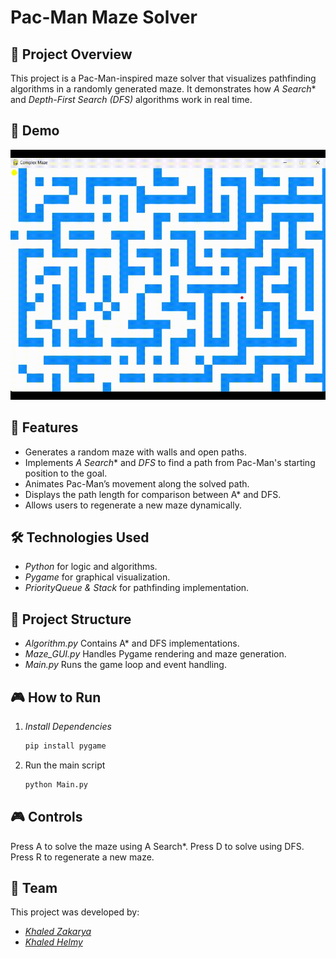 # Pac-Man Maze Solver

## 🎯 Project Overview
This project is a Pac-Man-inspired maze solver that visualizes pathfinding algorithms in a randomly generated maze. It demonstrates how *A Search** and *Depth-First Search (DFS)* algorithms work in real time.

## 🎥 Demo  
<p align="center">
  <img src="https://github.com/khaledzakarya/Pacman-Maze-Solver/blob/main/Pacman%20Maze%20Solver.gif" width="600" height="400">
</p>

## 🚀 Features
- Generates a random maze with walls and open paths.
- Implements *A Search** and *DFS* to find a path from Pac-Man's starting position to the goal.
- Animates Pac-Man’s movement along the solved path.
- Displays the path length for comparison between A* and DFS.
- Allows users to regenerate a new maze dynamically.

## 🛠 Technologies Used
- *Python* for logic and algorithms.
- *Pygame* for graphical visualization.
- *PriorityQueue & Stack* for pathfinding implementation.

## 📂 Project Structure
- *Algorithm.py*  Contains A* and DFS implementations.
- *Maze_GUI.py* Handles Pygame rendering and maze generation.
- *Main.py* Runs the game loop and event handling.

## 🎮 How to Run
1. *Install Dependencies*
   ```bash
   pip install pygame
2. Run the main script
   ```bash
   python Main.py
## 🎮 Controls
Press A to solve the maze using A Search*.
Press D to solve using DFS.
Press R to regenerate a new maze.

## 👥 Team
This project was developed by:  
- *[Khaled Zakarya](https://github.com/khaledzakarya)*
- *[Khaled Helmy](https://github.com/khalledhelmy)*  
